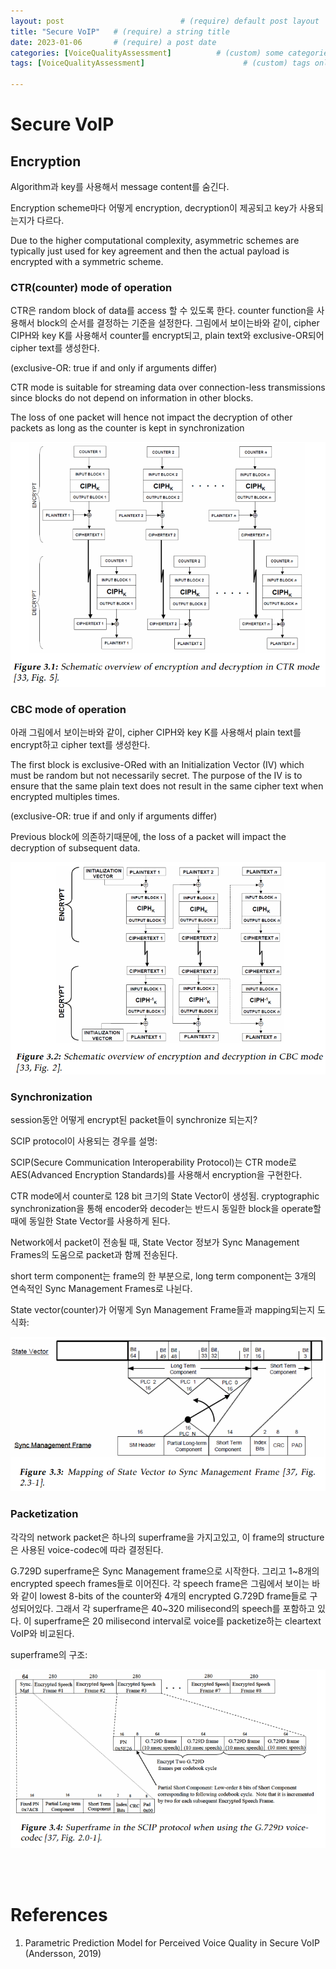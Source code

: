 ```yaml
---
layout: post                          # (require) default post layout
title: "Secure VoIP"   # (require) a string title
date: 2023-01-06       # (require) a post date
categories: [VoiceQualityAssessment]          # (custom) some categories, but make sure these categories already exists inside path of `category/`
tags: [VoiceQualityAssessment]                      # (custom) tags only for meta `property="article:tag"`

---
```


# Secure VoIP

## Encryption

Algorithm과 key를 사용해서 message content를 숨긴다.

Encryption scheme마다 어떻게 encryption, decryption이 제공되고 key가 사용되는지가 다르다.

Due to the higher computational complexity, asymmetric schemes are typically just used for key agreement and then the actual payload is encrypted with a symmetric scheme.

### CTR(counter) mode of operation

CTR은 random block of data를 access 할 수 있도록 한다. counter function을 사용해서 block의 순서를 결정하는 기준을 설정한다. 그림에서 보이는바와 같이, cipher CIPH와 key K를 사용해서 counter를 encrypt되고, plain text와 exclusive-OR되어 cipher text를 생성한다. 

(exclusive-OR: true if and only if arguments differ)

CTR mode is suitable for streaming data over connection-less transmissions since blocks do not depend on information in other blocks. 

The loss of one packet will hence not impact the decryption of other packets as long as the counter is kept in synchronization

![](https://raw.githubusercontent.com/adventure42/adventure42.github.io/master/static/img/_posts/encryption_CTR_operation.PNG)

### CBC mode of operation

아래 그림에서 보이는바와 같이, cipher CIPH와 key K를 사용해서 plain text를 encrypt하고 cipher text를 생성한다. 

The first block is exclusive-ORed with an Initialization Vector (IV) which must be random but not necessarily secret. The purpose of the IV is to ensure that the same plain text does not result in the same cipher text when encrypted multiples times.

(exclusive-OR: true if and only if arguments differ)

Previous block에 의존하기때문에, the loss of a packet will impact the decryption of subsequent data.

![](https://raw.githubusercontent.com/adventure42/adventure42.github.io/master/static/img/_posts/encryption_CBC_operation.PNG)

### Synchronization

session동안 어떻게 encrypt된 packet들이 synchronize 되는지?

SCIP protocol이 사용되는 경우를 설명:

SCIP(Secure Communication Interoperability Protocol)는 CTR mode로 AES(Advanced Encryption Standards)를 사용해서 encryption을 구현한다.

CTR mode에서 counter로 128 bit 크기의 State Vector이 생성됨. cryptographic synchronization을 통해 encoder와 decoder는 반드시 동일한 block을 operate할 때에 동일한 State Vector를 사용하게 된다.

Network에서 packet이 전송될 때, State Vector 정보가 Sync Management Frames의 도움으로 packet과 함께 전송된다.

short term component는 frame의 한 부분으로, long term component는 3개의 연속적인 Sync Management Frames로 나뉜다. 

State vector(counter)가 어떻게 Syn Management Frame들과 mapping되는지 도식화:

 ![](https://raw.githubusercontent.com/adventure42/adventure42.github.io/master/static/img/_posts/mapping_of_state_vector_to_sync_managemnet_frame.PNG)

### Packetization

각각의 network packet은 하나의 superframe을 가지고있고, 이 frame의 structure은 사용된 voice-codec에 따라 결정된다.

G.729D superframe은 Sync Management frame으로 시작한다. 그리고 1~8개의 encrypted speech frames들로 이어진다. 각 speech frame은 그림에서 보이는 바와 같이 lowest 8-bits of the counter와 4개의 encrypted G.729D frame들로 구성되어있다. 그래서 각 superframe은 40~320 milisecond의 speech를 포함하고 있다. 이 superframe은 20 milisecond interval로 voice를 packetize하는 cleartext VoIP와 비교된다. 

superframe의 구조:

![](https://raw.githubusercontent.com/adventure42/adventure42.github.io/master/static/img/_posts/superframe_structure.PNG)

<br>

<br>

# References

1. Parametric Prediction Model for Perceived Voice Quality in Secure VoIP (Andersson, 2019)
